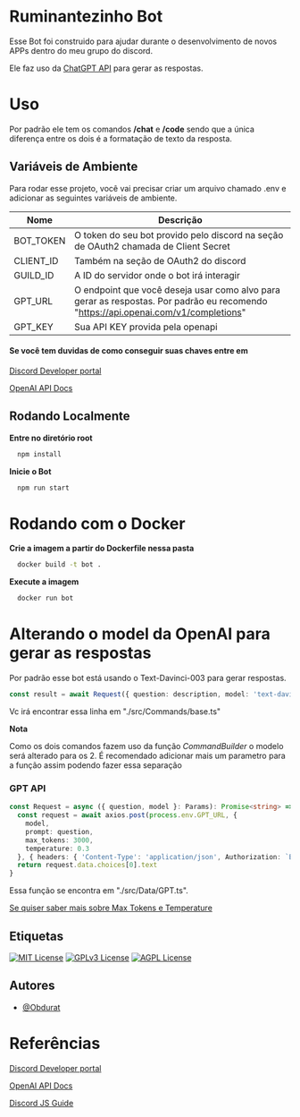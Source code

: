 
# Ruminantezinho Bot

Esse Bot foi construido para ajudar durante o desenvolvimento de novos APPs dentro do meu grupo do discord.

Ele faz uso da <a target="_blank" href="https://openai.com/api/">ChatGPT API</a> para gerar as respostas.

# Uso
Por padrão ele tem os comandos **/chat** e **/code** sendo que a única diferença entre os dois é a formatação de texto da resposta.

## Variáveis de Ambiente

Para rodar esse projeto, você vai precisar criar um arquivo chamado .env e adicionar as seguintes variáveis de ambiente.

| Nome      | Descrição                                                                                                                           |
|-----------|-------------------------------------------------------------------------------------------------------------------------------------|
| BOT_TOKEN | O token do seu bot provido pelo discord na seção de OAuth2 chamada de Client Secret                                                 |
| CLIENT_ID | Também na seção de OAuth2 do discord                                                                                                |
| GUILD_ID  | A ID do servidor onde o bot irá interagir                                                                                           |
| GPT_URL   | O endpoint que você deseja usar como alvo para gerar as respostas. Por padrão eu recomendo "https://api.openai.com/v1/completions"  |
| GPT_KEY   | Sua API KEY provida pela openapi                                                                                                    |

#### Se você tem duvidas de como conseguir suas chaves entre em 
<a target="_blank" href="https://discord.com/developers/">Discord Developer portal</a>

<a target="_blank" href="https://platform.openai.com/docs/introduction">OpenAI API Docs</a>


## Rodando Localmente

**Entre no diretório root**

```bash
  npm install
```

**Inicie o Bot**

```bash
  npm run start
```

# Rodando com o Docker

**Crie a imagem a partir do Dockerfile nessa pasta**

```bash
  docker build -t bot .
```

**Execute a imagem**

```bash
  docker run bot
```
# Alterando o model da OpenAI para gerar as respostas

Por padrão esse bot está usando o Text-Davinci-003 para gerar respostas. 

```ts
const result = await Request({ question: description, model: 'text-davinci-003'})
```
Vc irá encontrar essa linha em "./src/Commands/base.ts"

**Nota**

Como os dois comandos fazem uso da função *CommandBuilder* o modelo será alterado para os 2. É recomendado adicionar mais um parametro para a função assim podendo fazer essa separação

### GPT API

```ts
const Request = async ({ question, model }: Params): Promise<string> => {
  const request = await axios.post(process.env.GPT_URL, {
    model,
    prompt: question,
    max_tokens: 3000,
    temperature: 0.3
  }, { headers: { 'Content-Type': 'application/json', Authorization: `Bearer ${process.env.GPT_KEY}` } })
  return request.data.choices[0].text
}
```
Essa função se encontra em "./src/Data/GPT.ts".

<a target="_blank" href="https://platform.openai.com/docs/introduction">Se quiser saber mais sobre Max Tokens e Temperature</a>

## Etiquetas

[![MIT License](https://img.shields.io/badge/License-MIT-green.svg)](https://choosealicense.com/licenses/mit/)
[![GPLv3 License](https://img.shields.io/badge/License-GPL%20v3-yellow.svg)](https://opensource.org/licenses/)
[![AGPL License](https://img.shields.io/badge/license-AGPL-blue.svg)](http://www.gnu.org/licenses/agpl-3.0)


## Autores

- [@Obdurat](https://www.github.com/Obdurat)

# Referências

<a target="_blank" href="https://discord.com/developers/">Discord Developer portal</a>

<a target="_blank" href="https://platform.openai.com/docs/introduction">OpenAI API Docs</a>

<a target="_blank" href="https://discordjs.guide/#before-you-begin">Discord JS Guide</a>